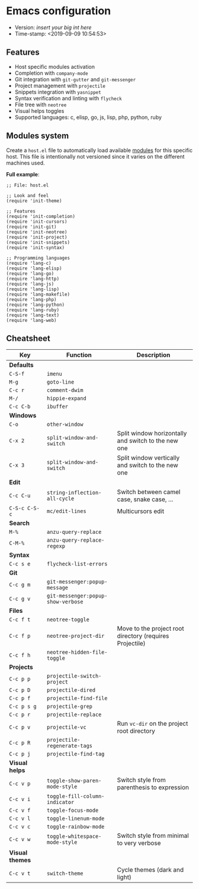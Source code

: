 # Emacs configuration

- Version: _insert your big int here_
- Time-stamp: <2019-09-09 10:54:53>

## Features

- Host specific modules activation
- Completion with `company-mode`
- Git integration with `git-gutter` and `git-messenger`
- Project management with `projectile`
- Snippets integration with `yasnippet`
- Syntax verification and linting with `flycheck`
- File tree with `neotree`
- Visual helps toggles
- Supported languages: c, elisp, go, js, lisp, php, python, ruby

## Modules system

Create a `host.el` file to automatically load available [modules](./modules/) for this specific host.
This file is intentionally not versioned since it varies on the different machines used.

**Full example**:

```
;; File: host.el

;; Look and feel
(require 'init-theme)

;; Features
(require 'init-completion)
(require 'init-cursors)
(require 'init-git)
(require 'init-neotree)
(require 'init-project)
(require 'init-snippets)
(require 'init-syntax)

;; Programming languages
(require 'lang-c)
(require 'lang-elisp)
(require 'lang-go)
(require 'lang-http)
(require 'lang-js)
(require 'lang-lisp)
(require 'lang-makefile)
(require 'lang-php)
(require 'lang-python)
(require 'lang-ruby)
(require 'lang-text)
(require 'lang-web)
```

## Cheatsheet

| Key               | Function                           | Description                                              |
|-------------------|------------------------------------|----------------------------------------------------------|
| **Defaults**      |                                    |                                                          |
| `C-S-f`           | `imenu`                            |                                                          |
| `M-g`             | `goto-line`                        |                                                          |
| `C-c r`           | `comment-dwim`                     |                                                          |
| `M-/`             | `hippie-expand`                    |                                                          |
| `C-c C-b`         | `ibuffer`                          |                                                          |
| **Windows**       |                                    |                                                          |
| `C-o`             | `other-window`                     |                                                          |
| `C-x 2`           | `split-window-and-switch`          | Split window horizontally and switch to the new one      |
| `C-x 3`           | `split-window-and-switch`          | Split window vertically and switch to the new one        |
| **Edit**          |                                    |                                                          |
| `C-c C-u`         | `string-inflection-all-cycle`      | Switch between camel case, snake case, ...               |
| `C-S-c C-S-c`     | `mc/edit-lines`                    | Multicursors edit                                        |
| **Search**        |                                    |                                                          |
| `M-%`             | `anzu-query-replace`               |                                                          |
| `C-M-%`           | `anzu-query-replace-regexp`        |                                                          |
| **Syntax**        |                                    |                                                          |
| `C-c s e`         | `flycheck-list-errors`             |                                                          |
| **Git**           |                                    |                                                          |
| `C-c g m`         | `git-messenger:popup-message`      |                                                          |
| `C-c g v`         | `git-messenger:popup-show-verbose` |                                                          |
| **Files**         |                                    |                                                          |
| `C-c f t`         | `neotree-toggle`                   |                                                          |
| `C-c f p`         | `neotree-project-dir`              | Move to the project root directory (requires Projectile) |
| `C-c f h`         | `neotree-hidden-file-toggle`       |                                                          |
| **Projects**      |                                    |                                                          |
| `C-c p p`         | `projectile-switch-project`        |                                                          |
| `C-c p D`         | `projectile-dired`                 |                                                          |
| `C-c p f`         | `projectile-find-file`             |                                                          |
| `C-c p s g`       | `projectile-grep`                  |                                                          |
| `C-c p r`         | `projectile-replace`               |                                                          |
| `C-c p v`         | `projectile-vc`                    | Run `vc-dir` on the project root directory               |
| `C-c p R`         | `projectile-regenerate-tags`       |                                                          |
| `C-c p j`         | `projectile-find-tag`              |                                                          |
| **Visual helps**  |                                    |                                                          |
| `C-c v p`         | `toggle-show-paren-mode-style`     | Switch style from parenthesis to expression              |
| `C-c v i`         | `toggle-fill-column-indicator`     |                                                          |
| `C-c v f`         | `toggle-focus-mode`                |                                                          |
| `C-c v l`         | `toggle-linenum-mode`              |                                                          |
| `C-c v c`         | `toggle-rainbow-mode`              |                                                          |
| `C-c v w`         | `toggle-whitespace-mode-style`     | Switch style from minimal to very verbose                |
| **Visual themes** |                                    |                                                          |
| `C-c v t`         | `switch-theme`                     | Cycle themes (dark and light)                            |
